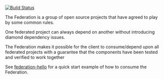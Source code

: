 [![Build Status](https://travis-ci.org/abseil/federation-head.svg?branch=master)](https://travis-ci.org/abseil/federation-head.svg?branch=master)

The Federation is a group of open source projects that have agreed to play by some common rules.  

One federated project can always depend on another without introducing diamond dependency issues.  

The Federation makes it possible for the client to consume/depend upon all federated projects with a 
guarantee that the components have been tested and verified to work together

See [federation-hello](https://github.com/abseil/federation-hello) for a quick start example of how to consume the Federation.

